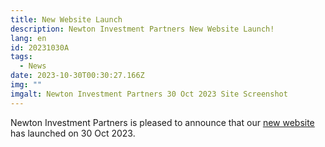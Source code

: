 ```yaml
---
title: New Website Launch
description: Newton Investment Partners New Website Launch!
lang: en
id: 20231030A
tags:
  - News
date: 2023-10-30T00:30:27.166Z
img: ""
imgalt: Newton Investment Partners 30 Oct 2023 Site Screenshot
---
```


Newton Investment Partners is pleased to announce that our
[new website](https://newtoninvestment.jp) has launched on 30 Oct 2023.
